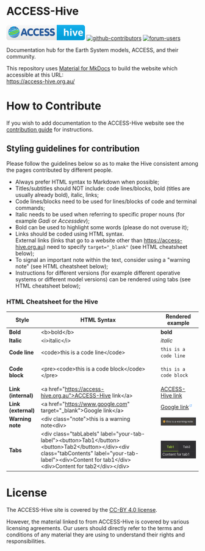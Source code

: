 # ACCESS-Hive
[![ACCESS-Hive Badge](docs/assets/badge.svg)][website]
[![github-contributors](https://img.shields.io/github/contributors/ACCESS-Hive/access-hive.github.io?color=blue&style=plastic)][github-repo]
[![forum-users](https://img.shields.io/discourse/users?color=blue&label=forum&server=https%3A%2F%2Fforum.access-hive.org.au&style=plastic)][forum]

Documentation hub for the Earth System models, ACCESS, and their community.

This repository uses [Material for MkDocs](https://squidfunk.github.io/mkdocs-material/) to build the website which accessible at this URL:<br>
https://access-hive.org.au/

# How to Contribute
If you wish to add documentation to the ACCESS-Hive website see the [contribution guide](https://access-hive.org.au/about/contribute/) for instructions.

## Styling guidelines for contribution
Please follow the guidelines below so as to make the Hive consistent among the pages contributed by different people. 

- Always prefer HTML syntax to Markdown when possible;
- Titles/subtitles should NOT include: code lines/blocks, bold (titles are usually already bold), italic, links;
- Code lines/blocks need to be used for lines/blocks of code and terminal commands;
- Italic needs to be used when referring to specific proper nouns (for example *Gadi* or *Accessdev*);
- Bold can be used to highlight some words (please do not overuse it);
- Links should be coded using HTML syntax.<br>External links (links that go to a website other than https://access-hive.org.au) need to specify `target="_blank"` (see HTML cheatsheet below);
- To signal an important note within the text, consider using a "warning note" (see HTML cheatsheet below);
- Instructions for different versions (for example different operative systems or different model versions) can be rendered using tabs (see HTML cheatsheet below);


### HTML Cheatsheet for the Hive
|Style|HTML Syntax|Rendered example|
|---|---|---|
|**Bold**|\<b>bold\</b>|**bold**|
|**Italic**|\<i>italic\</i>|*italic*|
|**Code line**|\<code>this is a code line\</code>|`this is a code line`|
|**Code block**|\<pre>\<code>this is a code block\</code>\</pre>|<pre><code>this is a code block</code></pre>|
|**Link (internal)**|\<a href="https://access-hive.org.au">ACCESS-Hive link\</a>|<a href="https://access-hive.org.au">ACCESS-Hive link</a>|
|**Link (external)**|\<a href="https://www.google.com" target="_blank">Google link\</a>|<a href="https://www.google.com" target="_blank">Google link</a><span style="display: inline-block; color: #3894FF; margin-left: 1px; font-size: 8px; vertical-align: text-top; rotate: 90deg;">&#9099;</span>|
|**Warning note**|\<div class="note">this is a warning note\<div>|![warning note](docs/assets/assets_for_readme/warning_note.png)|
|**Tabs**|\<div class="tabLabels" label="your-tab-label">\<button>Tab1\</button>\<button>Tab2\</button>\</div>\<div class="tabContents" label="your-tab-label">\<div>Content for tab1\</div>\<div>Content for tab2\</div>\</div>|![tabs](docs/assets/assets_for_readme/tabs.gif)|

<!-- - Pull the latest version of `development` branch locally by using the following commands:

    > Fetch the remote branches from github:

    `git fetch`

    > On terminal, switch to the `development` branch locally using the command:

    `git switch development`     

    > Pull the latest changes from remote `development` branch locally: 

    `git pull`

- Once the latest version of `development` branch is pulled locally, use the following two commands to create the new branch and push it to github respectively:

    `git checkout -b dev/jasmeen/legacy-release`

    `git push --set-upstream origin dev/jasmeen/legacy-release`

- Prefixing the branch name with `dev/jasmeen` might be used as an indicator that this needs to merged in the `development` branch of access-hive (staging branch deployed on https://access-hive.org.au/development-website/), and _**not**_ the main branch.

- Work locally on the branch `dev/jasmeen/legacy-release`, and push the commits using the commands: 

    `git add .`

    `git commit -m "First commit"`

    `git push`
  
- While working locally on the branch, please make sure to regularly pull changes from remote `development` branch into your branch, using the command:

    `git pull origin development`

  This would make sure that the local branch `dev/jasmeen/legacy-release` is always in sync with the latest changes in the remote `development` branch. 

- Once the changes on the local branch `dev/jasmeen/legacy-release` is ready to be integrated with the `development` branch, create a pull request on github by changing the `base` to `development`. (Please find the below screenshot). This would create a pr on the `development` branch.

    ![Screenshot 2023-06-02 at 2 05 13 pm](https://github.com/ACCESS-Hive/access-hive.github.io/assets/42607679/ec141fc9-ee00-4a84-ae5a-081761400765)

- When creating a pull request (PR) please also assign a reviewer to avoid delays. For technical content please assign an expert reviewer. -->

# License
The ACCESS-Hive site is covered by the [CC-BY 4.0 license](https://creativecommons.org/licenses/by/4.0/legalcode).

However, the material linked to from ACCESS-Hive is covered by various licensing agreements. Our users should directly refer to the terms and conditions of any material they are using to understand their rights and responsibilities.

[website]: https://access-hive.org.au
[github-repo]: https://github.com/ACCESS-Hive/access-hive.github.io.git
[forum]: https://forum.access-hive.org.au

